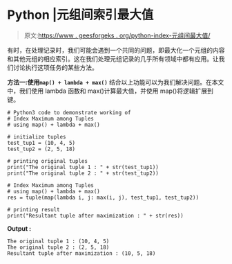# Python |元组间索引最大值

> 原文:[https://www . geesforgeks . org/python-index-元组间最大值/](https://www.geeksforgeeks.org/python-index-maximum-among-tuples/)

有时，在处理记录时，我们可能会遇到一个共同的问题，即最大化一个元组的内容和其他元组的相应索引。这在我们处理元组记录的几乎所有领域中都有应用。让我们讨论执行这项任务的某些方法。

**方法一:使用`map() + lambda + max()`**
结合以上功能可以为我们解决问题。在本文中，我们使用 lambda 函数和 max()计算最大值，并使用 map()将逻辑扩展到键。

```
# Python3 code to demonstrate working of
# Index Maximum among Tuples
# using map() + lambda + max()

# initialize tuples 
test_tup1 = (10, 4, 5)
test_tup2 = (2, 5, 18)

# printing original tuples 
print("The original tuple 1 : " + str(test_tup1))
print("The original tuple 2 : " + str(test_tup2))

# Index Maximum among Tuples
# using map() + lambda + max()
res = tuple(map(lambda i, j: max(i, j), test_tup1, test_tup2))

# printing result
print("Resultant tuple after maximization : " + str(res))
```

**Output :**

```
The original tuple 1 : (10, 4, 5)
The original tuple 2 : (2, 5, 18)
Resultant tuple after maximization : (10, 5, 18)

```